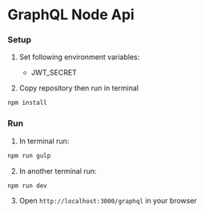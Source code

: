 # GraphQL Node Api

### Setup

1. Set following environment variables:
    * JWT_SECRET

2. Copy repository then run in terminal
  ```bash
  npm install
  ```

### Run

1. In terminal run:
  ```bash
  npm run gulp
  ```

2. In another terminal run:
  ```bash
  npm run dev
  ```

3. Open `http://localhost:3000/graphql` in your browser
